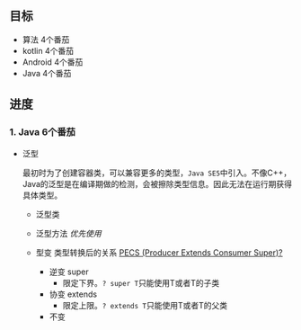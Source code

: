 ## 目标

- 算法 4个番茄
- kotlin 4个番茄
- Android 4个番茄
- Java 4个番茄

## 进度

### 1. Java 6个番茄

- 泛型

  最初时为了创建容器类，可以兼容更多的类型，`Java SE5`中引入。不像C++，Java的泛型是在编译期做的检测，会被擦除类型信息。因此无法在运行期获得具体类型。

  - 泛型类
  - 泛型方法 *优先使用*

  - 型变 类型转换后的关系 [PECS (Producer Extends Consumer Super)?](https://stackoverflow.com/questions/2723397/what-is-pecs-producer-extends-consumer-super)
    - 逆变 super
      - 限定下界。`? super T`只能使用T或者T的子类
    - 协变 extends
      - 限定上限。`? extends T`只能使用T或者T的父类
    - 不变

